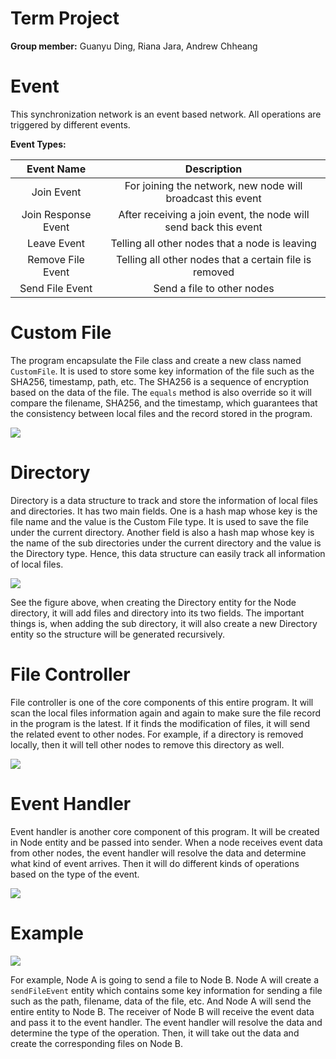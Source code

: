 # Term Project

**Group member:** Guanyu Ding, Riana Jara, Andrew Chheang



# Event

This synchronization network is an event based network. All operations are triggered by different events.



**Event Types:**

|     Event Name      |                         Description                          |
| :-----------------: | :----------------------------------------------------------: |
|     Join Event      | For joining the network, new node will broadcast this event  |
| Join Response Event | After receiving a join event, the node will send back this event |
|     Leave Event     |        Telling all other nodes that a node is leaving        |
|  Remove File Event  |    Telling all other nodes that a certain file is removed    |
|   Send File Event   |                  Send a file to other nodes                  |



# Custom File

The program encapsulate the File class and create a new class named `CustomFile`. It is used to store some key information of the file such as the SHA256, timestamp, path, etc. The SHA256 is a sequence of encryption based on the data of the file. The `equals` method is also override so it will compare the filename, SHA256, and the timestamp, which guarantees that the consistency between local files and the record stored in the program.



![](https://images-1259064069.cos.ap-guangzhou.myqcloud.com/images/123.png)



# Directory

Directory is a data structure to track and store the information of local files and directories. It has two main fields. One is a hash map whose key is the file name and the value is the Custom File type. It is used to save the file under the current directory. Another field is also a hash map whose key is the name of the sub directories under the current directory and the value is the Directory type. Hence, this data structure can easily track all information of local files.

![](https://images-1259064069.cos.ap-guangzhou.myqcloud.com/images/Dir.png)



See the figure above, when creating the Directory entity for the Node directory, it will add files and directory into its two fields. The important things is, when adding the sub directory, it will also create a new Directory entity so the structure will be generated recursively.



# File Controller

File controller is one of the core components of this entire program. It will scan the local files information again and again to make sure the file record in the program is the latest. If it finds the modification of files, it will send the related event to other nodes. For example, if a directory is removed locally, then it will tell other nodes to remove this directory as well.

![](https://images-1259064069.cos.ap-guangzhou.myqcloud.com/images/FC.png)





# Event Handler

Event handler is another core component of this program. It will be created in Node entity and be passed into sender. When a node receives event data from other nodes, the event handler will resolve the data and determine what kind of event arrives. Then it will do different kinds of operations based on the type of the event.

![](https://images-1259064069.cos.ap-guangzhou.myqcloud.com/images/EH.png)



# Example

![](https://images-1259064069.cos.ap-guangzhou.myqcloud.com/images/diagram.png)

For example, Node A is going to send a file to Node B. Node A will create a `sendFileEvent` entity which contains some key information for sending a file such as the path, filename, data of the file, etc. And Node A will send the entire entity to Node B. The receiver of Node B will receive the event data and pass it to the event handler. The event handler will resolve the data and determine the type of the operation. Then, it will take out the data and create the corresponding files on Node B.
